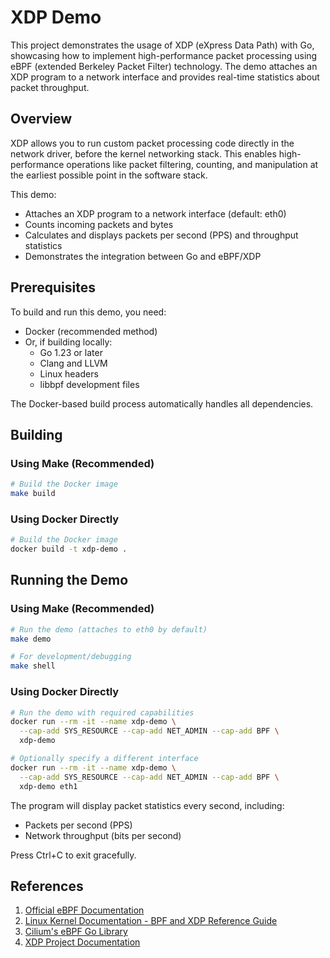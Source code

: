 # XDP Demo

This project demonstrates the usage of XDP (eXpress Data Path) with Go, showcasing how to implement high-performance packet processing using eBPF (extended Berkeley Packet Filter) technology. The demo attaches an XDP program to a network interface and provides real-time statistics about packet throughput.

## Overview

XDP allows you to run custom packet processing code directly in the network driver, before the kernel networking stack. This enables high-performance operations like packet filtering, counting, and manipulation at the earliest possible point in the software stack.

This demo:
- Attaches an XDP program to a network interface (default: eth0)
- Counts incoming packets and bytes
- Calculates and displays packets per second (PPS) and throughput statistics
- Demonstrates the integration between Go and eBPF/XDP

## Prerequisites

To build and run this demo, you need:

- Docker (recommended method)
- Or, if building locally:
  - Go 1.23 or later
  - Clang and LLVM
  - Linux headers
  - libbpf development files

The Docker-based build process automatically handles all dependencies.

## Building

### Using Make (Recommended)

```bash
# Build the Docker image
make build
```

### Using Docker Directly

```bash
# Build the Docker image
docker build -t xdp-demo .
```

## Running the Demo

### Using Make (Recommended)

```bash
# Run the demo (attaches to eth0 by default)
make demo

# For development/debugging
make shell
```

### Using Docker Directly

```bash
# Run the demo with required capabilities
docker run --rm -it --name xdp-demo \
  --cap-add SYS_RESOURCE --cap-add NET_ADMIN --cap-add BPF \
  xdp-demo

# Optionally specify a different interface
docker run --rm -it --name xdp-demo \
  --cap-add SYS_RESOURCE --cap-add NET_ADMIN --cap-add BPF \
  xdp-demo eth1
```

The program will display packet statistics every second, including:
- Packets per second (PPS)
- Network throughput (bits per second)

Press Ctrl+C to exit gracefully.

## References

1. [Official eBPF Documentation](https://docs.cilium.io/en/stable/bpf/)
2. [Linux Kernel Documentation - BPF and XDP Reference Guide](https://www.kernel.org/doc/html/latest/bpf/index.html)
3. [Cilium's eBPF Go Library](https://github.com/cilium/ebpf)
4. [XDP Project Documentation](https://github.com/xdp-project/xdp-project)
